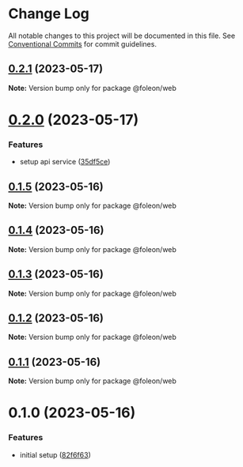 # Change Log

All notable changes to this project will be documented in this file.
See [Conventional Commits](https://conventionalcommits.org) for commit guidelines.

## [0.2.1](https://github.com/emunhoz/foleon-project/compare/@foleon/web@0.2.0...@foleon/web@0.2.1) (2023-05-17)

**Note:** Version bump only for package @foleon/web

# [0.2.0](https://github.com/emunhoz/foleon-project/compare/@foleon/web@0.1.5...@foleon/web@0.2.0) (2023-05-17)

### Features

- setup api service ([35df5ce](https://github.com/emunhoz/foleon-project/commit/35df5ce16b77cdc33e0a541f222a93b903955da0))

## [0.1.5](https://github.com/emunhoz/foleon-project/compare/@foleon/web@0.1.4...@foleon/web@0.1.5) (2023-05-16)

**Note:** Version bump only for package @foleon/web

## [0.1.4](https://github.com/emunhoz/foleon-project/compare/@foleon/web@0.1.3...@foleon/web@0.1.4) (2023-05-16)

**Note:** Version bump only for package @foleon/web

## [0.1.3](https://github.com/emunhoz/foleon-project/compare/@foleon/web@0.1.2...@foleon/web@0.1.3) (2023-05-16)

**Note:** Version bump only for package @foleon/web

## [0.1.2](https://github.com/emunhoz/foleon-project/compare/@foleon/web@0.1.1...@foleon/web@0.1.2) (2023-05-16)

**Note:** Version bump only for package @foleon/web

## [0.1.1](https://github.com/emunhoz/foleon-project/compare/@foleon/web@0.1.0...@foleon/web@0.1.1) (2023-05-16)

**Note:** Version bump only for package @foleon/web

# 0.1.0 (2023-05-16)

### Features

- initial setup ([82f6f63](https://github.com/emunhoz/foleon-project/commit/82f6f6392cd3ebc1705bb6bbc20bdd67049e5c17))
